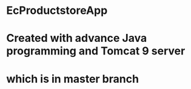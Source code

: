 # EcProductstoreApp
 # Created with advance Java programming  and Tomcat 9 server
# which is in master branch
